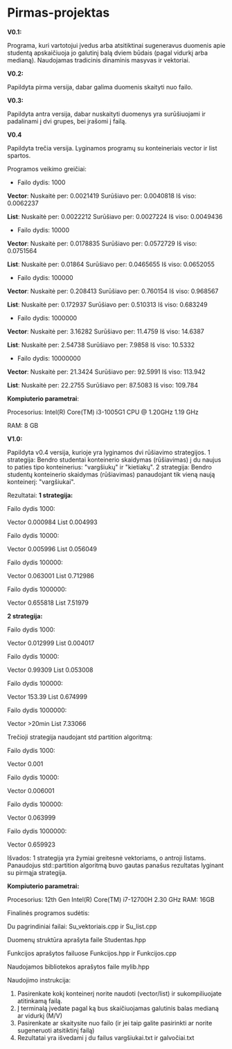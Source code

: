 # Pirmas-projektas
**V0.1:**

Programa, kuri vartotojui įvedus arba atsitiktinai sugeneravus duomenis apie studentą apskaičiuoja jo galutinį balą dviem būdais (pagal vidurkį arba medianą).
Naudojamas tradicinis dinaminis masyvas ir vektoriai.

**V0.2:**

Papildyta pirma versija, dabar galima duomenis skaityti nuo failo.

**V0.3:**

Papildyta antra versija, dabar nuskaityti duomenys yra surūšiuojami ir padalinami į dvi grupes, bei įrašomi į failą.

**V0.4**

Papildyta trečia versija. Lyginamos programų su konteineriais vector ir list spartos.

Programos veikimo greičiai:

- Failo dydis: 1000

**Vector**:                        Nuskaitė per: 0.0021419
Surūšiavo per: 0.0040818
Iš viso: 0.0062237

**List**: Nuskaitė per: 0.0022212
Surūšiavo per: 0.0027224
Iš viso: 0.0049436

- Failo dydis: 10000

**Vector**:                        Nuskaitė per: 0.0178835
Surūšiavo per: 0.0572729
Iš viso: 0.0751564

**List**: Nuskaitė per: 0.01864
Surūšiavo per: 0.0465655
Iš viso: 0.0652055

- Failo dydis: 100000

**Vector**:                        Nuskaitė per: 0.208413
Surūšiavo per: 0.760154
Iš viso: 0.968567

**List**: Nuskaitė per: 0.172937
Surūšiavo per: 0.510313
Iš viso: 0.683249


- Failo dydis: 1000000

**Vector**:                        Nuskaitė per: 3.16282
Surūšiavo per: 11.4759
Iš viso: 14.6387

**List**: Nuskaitė per: 2.54738
Surūšiavo per: 7.9858
Iš viso: 10.5332


- Failo dydis: 10000000

**Vector**:                        Nuskaitė per: 21.3424
Surūšiavo per: 92.5991
Iš viso: 113.942

**List**: Nuskaitė per: 22.2755
Surūšiavo per: 87.5083
Iš viso: 109.784


**Kompiuterio parametrai**:

Procesorius: Intel(R) Core(TM) i3-1005G1 CPU @ 1.20GHz 1.19 GHz

RAM: 8 GB


**V1.0:**

Papildyta v0.4 versija, kurioje yra lyginamos dvi rūšiavimo strategijos.
1 strategija: Bendro studentai konteinerio skaidymas (rūšiavimas) į du naujus to paties tipo konteinerius: "vargšiukų" ir "kietiakų". 
2 strategija: Bendro studentų konteinerio skaidymas (rūšiavimas) panaudojant tik vieną naują konteinerį: "vargšiukai".

Rezultatai:
**1 strategija:**

Failo dydis 1000:

Vector 0.000984
List 0.004993

Failo dydis 10000:

Vector 0.005996
List 0.056049

Failo dydis 100000:

Vector 0.063001
List 0.712986

Failo dydis 1000000:

Vector 0.655818
List 7.51979


**2 strategija:**

Failo dydis 1000:

Vector 0.012999
List 0.004017

Failo dydis 10000:

Vector 0.99309
List 0.053008

Failo dydis 100000:

Vector 153.39
List 0.674999

Failo dydis 1000000:

Vector >20min
List 7.33066

Trečioji strategija naudojant std partition algoritmą:

Failo dydis 1000:

Vector 0.001

Failo dydis 10000:

Vector 0.006001

Failo dydis 100000:

Vector 0.063999

Failo dydis 1000000:

Vector 0.659923

Išvados: 1 strategija yra žymiai greitesnė vektoriams, o antroji listams. Panaudojus std::partition algoritmą buvo gautas panašus rezultatas lyginant su pirmąja strategija.

**Kompiuterio parametrai:**

Procesorius: 12th Gen Intel(R) Core(TM) i7-12700H   2.30 GHz
RAM: 16GB


Finalinės programos sudėtis:

Du pagrindiniai failai: Su_vektoriais.cpp ir Su_list.cpp

Duomenų struktūra aprašyta faile Studentas.hpp

Funkcijos aprašytos failuose Funkcijos.hpp ir Funkcijos.cpp

Naudojamos bibliotekos aprašytos faile mylib.hpp

Naudojimo instrukcija:
1. Pasirenkate kokį konteinerį norite naudoti (vector/list) ir sukompiliuojate atitinkamą failą.
2. Į terminalą įvedate pagal ką bus skaičiuojamas galutinis balas medianą ar vidurkį (M/V)
3. Pasirenkate ar skaitysite nuo failo (ir jei taip galite pasirinkti ar norite sugeneruoti atsitiktinį failą)
4. Rezultatai yra išvedami į du failus vargšiukai.txt ir galvočiai.txt




